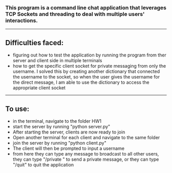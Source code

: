 ### This program is a command line chat application that leverages TCP Sockets and threading to deal with multiple users' interactions.
---
## Difficulties faced:
- figuring out how to test the application by running the program from ther server and client side in multiple terminals
- how to get the specific client socket for private messaging from only the username. I solved this by creating another dictionary that connected the username to the socket, so when the user gives the username for the direct message, I am able to use the dictionary to access the appropriate client socket
---
## To use:
- in the terminal, navigate to the folder HW1
- start the server by running "python server.py"
- After starting the server, clients are now ready to join
- Open another terminal for each client and navigate to the same folder
- join the server by running "python client.py"
- The client will then be prompted to input a username
- from here they can type any message to broadcast to all other users, they can type "/private <username> <message>" to send a private message, or they can type "/quit" to quit the application
